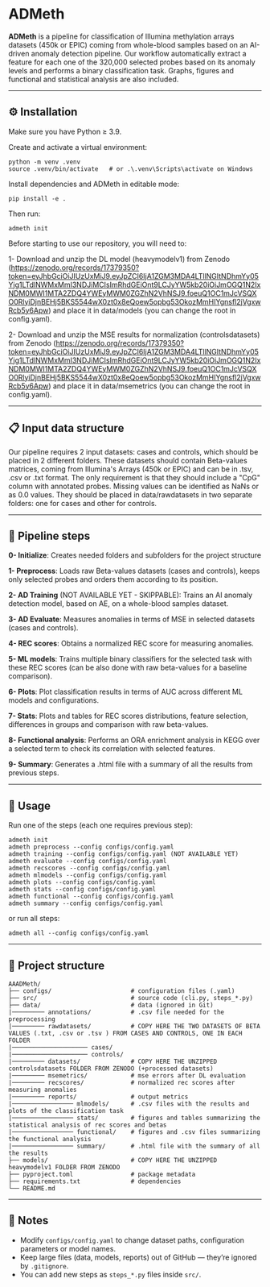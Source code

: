 # ADMeth

**ADMeth** is a pipeline for classification of Illumina methylation arrays datasets (450k or EPIC) coming from whole-blood samples based on an AI-driven anomaly detection pipeline. Our workflow automatically extract a feature for each one of the 320,000 selected probes based on its anomaly levels and performs a binary classification task. Graphs, figures and functional and statistical analysis are also included. 

---

## ⚙️ Installation

Make sure you have Python ≥ 3.9.

Create and activate a virtual environment:

    python -m venv .venv
    source .venv/bin/activate   # or .\.venv\Scripts\activate on Windows

Install dependencies and ADMeth in editable mode:

    pip install -e .

Then run:

    admeth init 

Before starting to use our repository, you will need to: 

1- Download and unzip the DL model (heavymodelv1) from Zenodo (https://zenodo.org/records/17379350?token=eyJhbGciOiJIUzUxMiJ9.eyJpZCI6IjA1ZGM3MDA4LTllNGItNDhmYy05Yjg1LTdlNWMxMmI3NDJiMCIsImRhdGEiOnt9LCJyYW5kb20iOiJmOGQ1N2IxNDM0MWI1MTA2ZDQ4YWEyMWM0ZGZhN2VhNSJ9.foeuQ1OC1mJcVSQXO0RlyiDjnBEHj5BKS5544wX0zt0x8eQoew5opbg53OkozMmHIYgnsfl2jVgxwRcb5y6Apw) and place it in data/models (you can change the root in config.yaml).

2- Download and unzip the MSE results for normalization (controlsdatasets) from Zenodo (https://zenodo.org/records/17379350?token=eyJhbGciOiJIUzUxMiJ9.eyJpZCI6IjA1ZGM3MDA4LTllNGItNDhmYy05Yjg1LTdlNWMxMmI3NDJiMCIsImRhdGEiOnt9LCJyYW5kb20iOiJmOGQ1N2IxNDM0MWI1MTA2ZDQ4YWEyMWM0ZGZhN2VhNSJ9.foeuQ1OC1mJcVSQXO0RlyiDjnBEHj5BKS5544wX0zt0x8eQoew5opbg53OkozMmHIYgnsfl2jVgxwRcb5y6Apw) and place it in data/msemetrics (you can change the root in config.yaml).

---
## 📋 Input data structure

Our pipeline requires 2 input datasets: cases and controls, which should be placed in 2 different folders. These datasets should contain Beta-values matrices, coming from Illumina's Arrays (450k or EPIC) and can be in .tsv, .csv or .txt format. The only requirement is that they should include a "CpG" column with annotated probes. Missing values can be identified as NaNs or as 0.0 values. They should be placed in data/rawdatasets in two separate folders: one for cases and other for controls.

---
## 🔗 Pipeline steps
**0- Initialize**: Creates needed folders and subfolders for the project structure

**1- Preprocess**: Loads raw Beta-values datasets (cases and controls), keeps only selected probes and orders them according to its position.

**2- AD Training** (NOT AVAILABLE YET - SKIPPABLE): Trains an AI anomaly detection model, based on AE, on a whole-blood samples dataset. 

**3- AD Evaluate**: Measures anomalies in terms of MSE in selected datasets (cases and controls).

**4- REC scores**: Obtains a normalized REC score for measuring anomalies.

**5- ML models**: Trains multiple binary classifiers for the selected task with these REC scores (can be also done with raw beta-values for a baseline comparison).

**6- Plots**: Plot classification results in terms of AUC across different ML models and configurations.

**7- Stats**: Plots and tables for REC scores distributions, feature selection, differences in groups and comparison with raw beta-values.

**8- Functional analysis**: Performs an ORA enrichment analysis in KEGG over a selected term to check its correlation with selected features.

**9- Summary**: Generates a .html file with a summary of all the results from previous steps.

---
## 🚀 Usage

Run one of the steps (each one requires previous step):

    admeth init 
    admeth preprocess --config configs/config.yaml
    admeth training --config configs/config.yaml (NOT AVAILABLE YET)
    admeth evaluate --config configs/config.yaml
    admeth recscores --config configs/config.yaml
    admeth mlmodels --config configs/config.yaml
    admeth plots --config configs/config.yaml
    admeth stats --config configs/config.yaml
    admeth functional --config configs/config.yaml
    admeth summary --config configs/config.yaml 

or run all steps:

    admeth all --config configs/config.yaml

---
## 📁 Project structure

    AAADMeth/
    ├── configs/                      # configuration files (.yaml)
    ├── src/                          # source code (cli.py, steps_*.py)
    ├── data/                         # data (ignored in Git)
    |───────── annotations/           # .csv file needed for the preprocessing
    |───────── rawdatasets/           # COPY HERE THE TWO DATASETS OF BETA VALUES (.txt, .csv or .tsv ) FROM CASES AND CONTROLS, ONE IN EACH FOLDER
    |───────────────────── cases/
    |───────────────────── controls/   
    |───────── datasets/              # COPY HERE THE UNZIPPED controlsdatasets FOLDER FROM ZENODO (+processed datasets)
    |───────── msemetrics/            # mse errors after DL evaluation
    |───────── recscores/             # normalized rec scores after measuring anomalies
    |───────── reports/               # output metrics 
    |───────────────── mlmodels/      # .csv files with the results and plots of the classification task
    |───────────────── stats/         # figures and tables summarizing the statistical analysis of rec scores and betas
    |───────────────── functional/    # figures and .csv files summarizing the functional analysis
    |───────────────── summary/       # .html file with the summary of all the results
    ├── models/                       # COPY HERE THE UNZIPPED heavymodelv1 FOLDER FROM ZENODO 
    ├── pyproject.toml                # package metadata
    ├── requirements.txt              # dependencies
    └── README.md          

---
## 🧠 Notes

- Modify `configs/config.yaml` to change dataset paths, configuration parameters or model names.
- Keep large files (data, models, reports) out of GitHub — they’re ignored by `.gitignore`.
- You can add new steps as `steps_*.py` files inside `src/`.
